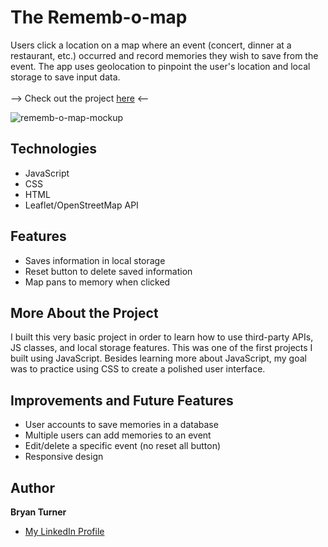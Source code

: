 # The Rememb-o-map

Users click a location on a map where an event (concert, dinner at a restaurant, etc.) occurred and record memories they wish to save from the event. The app uses geolocation to pinpoint the user's location and local storage to save input data.</br></br>
--> Check out the project [here](https://bryturner.github.io/Rememb-o-map/) <--

![rememb-o-map-mockup](https://user-images.githubusercontent.com/91684316/155935563-6ddbd294-d83e-4516-8e5c-dc6b911f3801.png)

## Technologies
- JavaScript
- CSS
- HTML
- Leaflet/OpenStreetMap API

## Features
- Saves information in local storage
- Reset button to delete saved information
- Map pans to memory when clicked


## More About the Project
I built this very basic project in order to learn how to use third-party APIs, JS classes, and local storage features. This was one of the first projects I built using JavaScript. Besides learning more about JavaScript, my goal was to practice using CSS to create a polished user interface. 

## Improvements and Future Features
- User accounts to save memories in a database
- Multiple users can add memories to an event
- Edit/delete a specific event (no reset all button)
- Responsive design

## Author
**Bryan Turner**
- [My LinkedIn Profile](https://www.linkedin.com/in/bryanturnerdev/)
